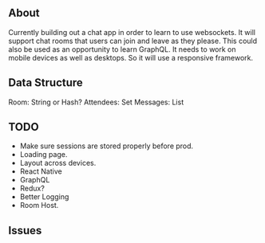 About
-----
Currently building out a chat app in order to learn to use websockets. It will support chat rooms that
users can join and leave as they please. This could also be used as an opportunity to learn GraphQL. It needs to work
on mobile devices as well as desktops. So it will use a responsive framework.

Data Structure
--------------
Room: String or Hash?
Attendees: Set
Messages: List

TODO
----
- Make sure sessions are stored properly before prod.
- Loading page.
- Layout across devices.
- React Native
- GraphQL
- Redux?
- Better Logging
- Room Host.

Issues
------

